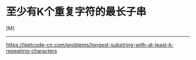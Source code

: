 # 至少有K个重复字符的最长子串

[M]

---

https://leetcode-cn.com/problems/longest-substring-with-at-least-k-repeating-characters
